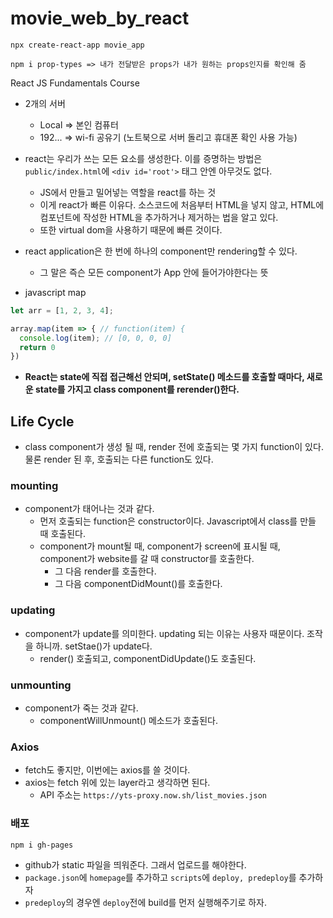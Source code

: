 # movie_web_by_react
```shell
npx create-react-app movie_app

npm i prop-types => 내가 전달받은 props가 내가 원하는 props인지를 확인해 줌
```

React JS Fundamentals Course

- 2개의 서버
  - Local => 본인 컴퓨터
  - 192... => wi-fi 공유기 (노트북으로 서버 돌리고 휴대폰 확인 사용 가능)

- react는 우리가 쓰는 모든 요소를 생성한다. 이를 증명하는 방법은 `public/index.html`에 `<div id='root'>` 태그 안엔 아무것도 없다.
  - JS에서 만들고 밀어넣는 역할을 react를 하는 것
  - 이게 react가 빠른 이유다. 소스코드에 처음부터 HTML을 넣지 않고, HTML에 컴포넌트에 작성한 HTML을 추가하거나 제거하는 법을 알고 있다.
  - 또한 virtual dom을 사용하기 때문에 빠른 것이다.

- react application은 한 번에 하나의 component만 rendering할 수 있다.
  - 그 말은 즉슨 모든 component가 App 안에 들어가야한다는 뜻

- javascript map
```javascript
let arr = [1, 2, 3, 4];

array.map(item => { // function(item) {
  console.log(item); // [0, 0, 0, 0]
  return 0
})
```

- **React는 state에 직접 접근해선 안되며, setState() 메소드를 호출할 때마다, 새로운 state를 가지고 class component를 rerender()한다.**

## Life Cycle
- class component가 생성 될 때, render 전에 호출되는 몇 가지 function이 있다. 물론 render 된 후, 호출되는 다른 function도 있다.
### mounting
- component가 태어나는 것과 같다.
  - 먼저 호출되는 function은 constructor이다. Javascript에서 class를 만들 때 호출된다.
  - component가 mount될 때, component가 screen에 표시될 때, component가 website를 갈 때 constructor를 호출한다.
    - 그 다음 render를 호출한다.
    - 그 다음 componentDidMount()를 호출한다. 
### updating
- component가 update를 의미한다. updating 되는 이유는 사용자 때문이다. 조작을 하니까. setStae()가 update다.
  - render() 호출되고, componentDidUpdate()도 호출된다.
### unmounting
- component가 죽는 것과 같다.
  - componentWillUnmount() 메소드가 호출된다.

### Axios
- fetch도 좋지만, 이번에는 axios를 쓸 것이다.
- axios는 fetch 위에 있는 layer라고 생각하면 된다.
  - API 주소는 `https://yts-proxy.now.sh/list_movies.json`

### 배포
`npm i gh-pages`
- github가 static 파일을 띄워준다. 그래서 업로드를 해야한다.
- `package.json`에 `homepage`를 추가하고 `scripts`에 `deploy, predeploy`를 추가하자
- `predeploy`의 경우엔 `deploy`전에 build를 먼저 실행해주기로 하자.